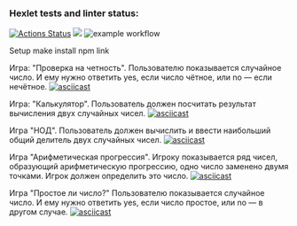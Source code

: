 ### Hexlet tests and linter status:
[![Actions Status](https://github.com/Nikolas888/frontend-project-lvl1/workflows/hexlet-check/badge.svg)](https://github.com/Nikolas888/frontend-project-lvl1/actions)
<a href="https://codeclimate.com/github/codeclimate/codeclimate/maintainability"><img src="https://api.codeclimate.com/v1/badges/a99a88d28ad37a79dbf6/maintainability" /></a>
![example workflow](https://github.com/Nikolas888/frontend-project-lvl1/actions/workflows/test.yml/badge.svg)

Setup
make install
npm link

Игра: "Проверка на четность". Пользователю показывается случайное число. И ему нужно ответить yes, если число чётное, или no — если нечётное.
[![asciicast](https://asciinema.org/a/MynzoGSby4Pbyf9RFN9jRdPdf.svg)](https://asciinema.org/a/MynzoGSby4Pbyf9RFN9jRdPdf)

Игра: "Калькулятор". Пользователь должен посчитать результат вычисления двух случайных чисел.
[![asciicast](https://asciinema.org/a/ppnOKAryyunkds8duDGOYrUmz.svg)](https://asciinema.org/a/ppnOKAryyunkds8duDGOYrUmz)

Игра "НОД". Пользователь должен вычислить и ввести наибольший общий делитель двух случайных чисел.
[![asciicast](https://asciinema.org/a/IODv0LrYTVzi7ojP78l4q4iMw.svg)](https://asciinema.org/a/IODv0LrYTVzi7ojP78l4q4iMw)

Игра "Арифметическая прогрессия". Игроку показывается ряд чисел, образующий арифметическую прогрессию, одно число заменено двумя точками. Игрок должен определить это число.
[![asciicast](https://asciinema.org/a/nm8hLCm4XAsJSWsMWXdWNKEmK.svg)](https://asciinema.org/a/nm8hLCm4XAsJSWsMWXdWNKEmK)

Игра "Простое ли число?" Пользователю показывается случайное число. И ему нужно ответить yes, если число простое, или no — в другом случае.
[![asciicast](https://asciinema.org/a/d5p127NhZxjo71c4yJZtCZ9AD.svg)](https://asciinema.org/a/d5p127NhZxjo71c4yJZtCZ9AD)